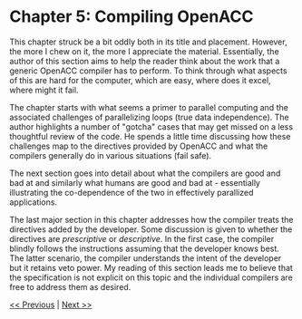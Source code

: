 # Chapter 5: Compiling OpenACC

This chapter struck be a bit oddly both in its title and placement. However, the more I chew on it, the more I appreciate the material. Essentially, the author of this section aims to help the reader think about the work that a generic OpenACC compiler has to perform. To think through what aspects of this are hard for the computer, which are easy, where does it excel, where might it fail.

The chapter starts with what seems a primer to parallel computing and the associated challenges of parallelizing loops (true data independence). The author highlights a number of "gotcha" cases that may get missed on a less thoughtful review of the code. He spends a little time discussing how these challenges map to the directives provided by OpenACC and what the compilers generally do in various situations (fail safe).

The next section goes into detail about what the compilers are good and bad at and similarly what humans are good and bad at - essentially illustrating the co-dependence of the two in effectively parallized applications. 

The last major section in this chapter addresses how the compiler treats the directives added by the developer. Some discussion is given to whether the directives are _prescriptive_ or _descriptive_. In the first case, the compiler blindly follows the instructions assuming that the developer knows best. The latter scenario, the compiler understands the intent of the developer but it retains veto power. My reading of this section leads me to believe that the specification is not explicit on this topic and the individual compilers are free to address them as desired.


[<< Previous](../Chapter_04/readme.md)
|
[Next >>](../Chapter_06/readme.md)
